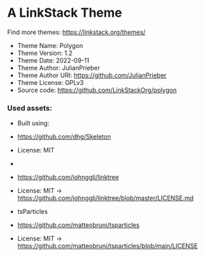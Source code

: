 # A LinkStack Theme
Find more themes: https://linkstack.org/themes/
                                                                                                                                                                         
*	Theme Name: Polygon
*	Theme Version: 1.2
*	Theme Date: 2022-09-11
*	Theme Author: JulianPrieber
*	Theme Author URI: https://github.com/JulianPrieber
*	Theme License: GPLv3
*	Source code: https://github.com/LinkStackOrg/polygon


### Used assets:
* Built using:
* https://github.com/dhg/Skeleton
* License: MIT

*
* https://github.com/johnggli/linktree
* License: MIT -> https://github.com/johnggli/linktree/blob/master/LICENSE.md


* tsParticles
* https://github.com/matteobruni/tsparticles
* License: MIT -> https://github.com/matteobruni/tsparticles/blob/main/LICENSE
